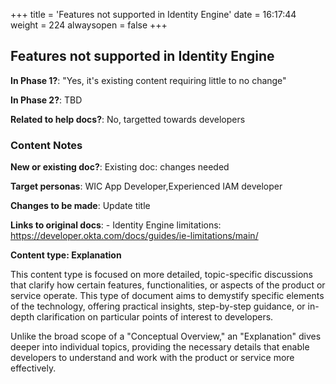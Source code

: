 +++
title = 'Features not supported in Identity Engine'
date = 16:17:44
weight = 224
alwaysopen = false
+++

## Features not supported in Identity Engine

**In Phase 1?**: "Yes, it's existing content requiring little to no change"

**In Phase 2?**: TBD

**Related to help docs?**: No, targetted towards developers



### Content Notes

**New or existing doc?**: Existing doc: changes needed

**Target personas**: WIC App Developer,Experienced IAM developer

**Changes to be made**: Update title

**Links to original docs**: - Identity Engine limitations: https://developer.okta.com/docs/guides/ie-limitations/main/

**Content type: Explanation**

This content type is focused on more detailed, topic-specific discussions that clarify how certain features, functionalities, or aspects of the product or service operate. This type of document aims to demystify specific elements of the technology, offering practical insights, step-by-step guidance, or in-depth clarification on particular points of interest to developers. 

Unlike the broad scope of a "Conceptual Overview," an "Explanation" dives deeper into individual topics, providing the necessary details that enable developers to understand and work with the product or service more effectively.


